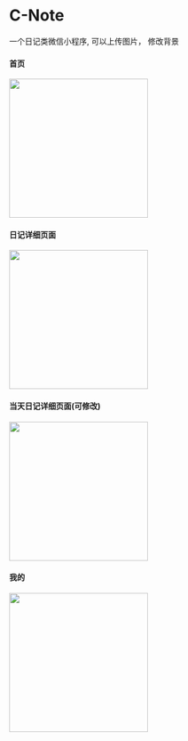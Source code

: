 # C-Note
一个日记类微信小程序, 可以上传图片， 修改背景

#### 首页  
<image src="/picture/QQ%E5%9B%BE%E7%89%8720190624203456.png" width="250"/>


#### 日记详细页面
<image src="/picture/QQ图片20190624203504.png" width="250"/>


#### 当天日记详细页面(可修改)
<image src="/picture/QQ图片20190624203450.jpg" width="250"/>


#### 我的 
<image src="/picture/QQ图片20190624203444.png" width="250"/>
